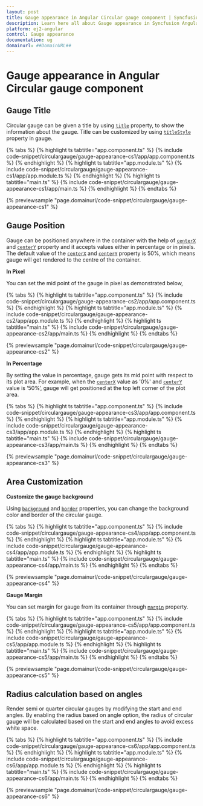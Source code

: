 ```yaml
---
layout: post
title: Gauge appearance in Angular Circular gauge component | Syncfusion
description: Learn here all about Gauge appearance in Syncfusion Angular Circular gauge component of Syncfusion Essential JS 2 and more.
platform: ej2-angular
control: Gauge appearance 
documentation: ug
domainurl: ##DomainURL##
---
```


# Gauge appearance in Angular Circular gauge component

## Gauge Title

Circular gauge can be given a title by using
[`title`](https://ej2.syncfusion.com/angular/documentation/api/circular-gauge/#title-string) property, to show the information about the gauge.
Title can be customized by using [`titleStyle`](https://ej2.syncfusion.com/angular/documentation/api/circular-gauge/#titlestyle-fontmodel)
property in gauge.

{% tabs %}
{% highlight ts tabtitle="app.component.ts" %}
{% include code-snippet/circulargauge/gauge-appearance-cs1/app/app.component.ts %}
{% endhighlight %}
{% highlight ts tabtitle="app.module.ts" %}
{% include code-snippet/circulargauge/gauge-appearance-cs1/app/app.module.ts %}
{% endhighlight %}
{% highlight ts tabtitle="main.ts" %}
{% include code-snippet/circulargauge/gauge-appearance-cs1/app/main.ts %}
{% endhighlight %}
{% endtabs %}
  
{% previewsample "page.domainurl/code-snippet/circulargauge/gauge-appearance-cs1" %}

## Gauge Position

<!-- markdownlint-disable MD036 -->

Gauge can be positioned anywhere in the container with the help of
[`centerX`](https://ej2.syncfusion.com/angular/documentation/api/circular-gauge/#centerx-string) and
[`centerY`](https://ej2.syncfusion.com/angular/documentation/api/circular-gauge/#centery-string)
property and it accepts values either in percentage or in pixels.
The default value of the [`centerX`](https://ej2.syncfusion.com/angular/documentation/api/circular-gauge/#centerx-string) and
[`centerY`](https://ej2.syncfusion.com/angular/documentation/api/circular-gauge/#centery-string) property is 50%, which means gauge will get rendered to the centre of the container.

**In Pixel**

You can set the mid point of the gauge in pixel as demonstrated below,

{% tabs %}
{% highlight ts tabtitle="app.component.ts" %}
{% include code-snippet/circulargauge/gauge-appearance-cs2/app/app.component.ts %}
{% endhighlight %}
{% highlight ts tabtitle="app.module.ts" %}
{% include code-snippet/circulargauge/gauge-appearance-cs2/app/app.module.ts %}
{% endhighlight %}
{% highlight ts tabtitle="main.ts" %}
{% include code-snippet/circulargauge/gauge-appearance-cs2/app/main.ts %}
{% endhighlight %}
{% endtabs %}
  
{% previewsample "page.domainurl/code-snippet/circulargauge/gauge-appearance-cs2" %}
<!-- markdownlint-disable MD036 -->

**In Percentage**

By setting the value in percentage, gauge gets its mid point with respect to its plot area.
For example, when the [`centerX`](https://ej2.syncfusion.com/angular/documentation/api/circular-gauge/#centerx-string)
value as '0%' and [`centerY`](https://ej2.syncfusion.com/angular/documentation/api/circular-gauge/#centery-string) value is ‘50%’,
gauge will get positioned at the top left corner of the plot area.

{% tabs %}
{% highlight ts tabtitle="app.component.ts" %}
{% include code-snippet/circulargauge/gauge-appearance-cs3/app/app.component.ts %}
{% endhighlight %}
{% highlight ts tabtitle="app.module.ts" %}
{% include code-snippet/circulargauge/gauge-appearance-cs3/app/app.module.ts %}
{% endhighlight %}
{% highlight ts tabtitle="main.ts" %}
{% include code-snippet/circulargauge/gauge-appearance-cs3/app/main.ts %}
{% endhighlight %}
{% endtabs %}
  
{% previewsample "page.domainurl/code-snippet/circulargauge/gauge-appearance-cs3" %}
<!-- markdownlint-disable MD036 -->

## Area Customization

**Customize the gauge background**

Using [`background`](https://ej2.syncfusion.com/angular/documentation/api/circular-gauge/#background-string) and
[`border`](https://ej2.syncfusion.com/angular/documentation/api/circular-gauge/#border-bordermodel) properties, you can change the background color and border of the circular gauge.

{% tabs %}
{% highlight ts tabtitle="app.component.ts" %}
{% include code-snippet/circulargauge/gauge-appearance-cs4/app/app.component.ts %}
{% endhighlight %}
{% highlight ts tabtitle="app.module.ts" %}
{% include code-snippet/circulargauge/gauge-appearance-cs4/app/app.module.ts %}
{% endhighlight %}
{% highlight ts tabtitle="main.ts" %}
{% include code-snippet/circulargauge/gauge-appearance-cs4/app/main.ts %}
{% endhighlight %}
{% endtabs %}
  
{% previewsample "page.domainurl/code-snippet/circulargauge/gauge-appearance-cs4" %}

**Gauge Margin**

You can set margin for gauge from its container through
[`margin`](https://ej2.syncfusion.com/angular/documentation/api/circular-gauge/#margin-marginmodel) property.

{% tabs %}
{% highlight ts tabtitle="app.component.ts" %}
{% include code-snippet/circulargauge/gauge-appearance-cs5/app/app.component.ts %}
{% endhighlight %}
{% highlight ts tabtitle="app.module.ts" %}
{% include code-snippet/circulargauge/gauge-appearance-cs5/app/app.module.ts %}
{% endhighlight %}
{% highlight ts tabtitle="main.ts" %}
{% include code-snippet/circulargauge/gauge-appearance-cs5/app/main.ts %}
{% endhighlight %}
{% endtabs %}
  
{% previewsample "page.domainurl/code-snippet/circulargauge/gauge-appearance-cs5" %}

## Radius calculation based on angles

Render semi or quarter circular gauges by modifying the start and end angles. By enabling the radius based on angle option, the radius of circular gauge will be calculated based on the start and end angles to avoid excess white space.

{% tabs %}
{% highlight ts tabtitle="app.component.ts" %}
{% include code-snippet/circulargauge/gauge-appearance-cs6/app/app.component.ts %}
{% endhighlight %}
{% highlight ts tabtitle="app.module.ts" %}
{% include code-snippet/circulargauge/gauge-appearance-cs6/app/app.module.ts %}
{% endhighlight %}
{% highlight ts tabtitle="main.ts" %}
{% include code-snippet/circulargauge/gauge-appearance-cs6/app/main.ts %}
{% endhighlight %}
{% endtabs %}
  
{% previewsample "page.domainurl/code-snippet/circulargauge/gauge-appearance-cs6" %}